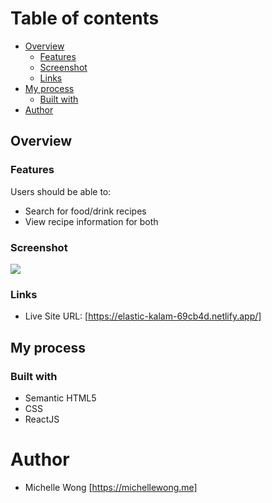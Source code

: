 # Table of contents

- [Overview](#overview)
  - [Features](#features)
  - [Screenshot](#screenshot)
  - [Links](#links)
- [My process](#my-process)
  - [Built with](#built-with)
- [Author](#author)

## Overview

### Features

Users should be able to:

- Search for food/drink recipes
- View recipe information for both

### Screenshot

![](images/screenshot.png)

### Links

- Live Site URL: [https://elastic-kalam-69cb4d.netlify.app/]

## My process

### Built with

- Semantic HTML5
- CSS
- ReactJS

# Author

- Michelle Wong [https://michellewong.me]
